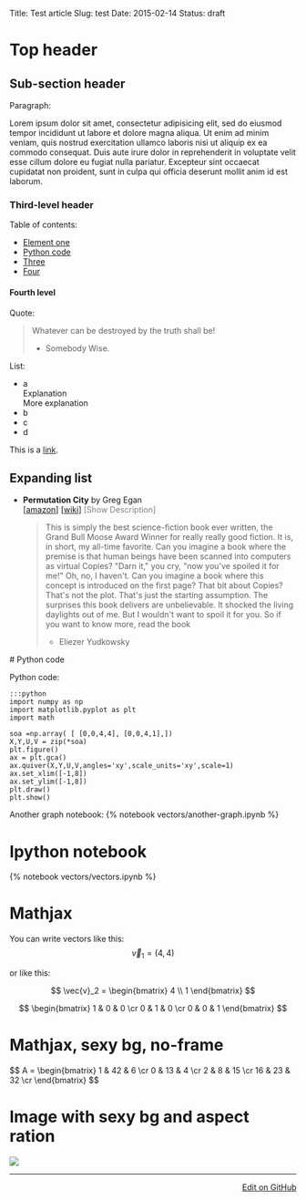 Title: Test article
Slug: test
Date: 2015-02-14
Status: draft


# Top header

## Sub-section header

Paragraph: 

Lorem ipsum dolor sit amet, consectetur adipisicing elit, sed do eiusmod tempor incididunt ut labore et dolore magna aliqua. Ut enim ad minim veniam, quis nostrud exercitation ullamco laboris nisi ut aliquip ex ea commodo consequat. Duis aute irure dolor in reprehenderit in voluptate velit esse cillum dolore eu fugiat nulla pariatur. Excepteur sint occaecat cupidatat non proident, sunt in culpa qui officia deserunt mollit anim id est laborum.

### Third-level header

Table of contents:

<div class="panel">
<ul>
	<li><a href="#"> Element one</a></li>
	<li><a href="#python-code"> Python code</a></li>
	<li><a href="#"> Three </a></li>
	<li><a href="#"> Four </a></li>
	<!-- <li><a href="#resources"> Other Resources</a></li>	 -->
</ul>
</div>


#### Fourth level

Quote:
> Whatever can be destroyed by the truth shall be!  
> - Somebody Wise.


List:

- a  
  Explanation  
  More explanation
- b
- c
- d

This is a [link](#).

## Expanding list

- **Permutation City** by Greg Egan  
	[[amazon](http://www.amazon.com/Permutation-City-Novel-Greg-Egan/dp/1597805394)]
	[[wiki](http://en.wikipedia.org/wiki/Permutation_City)] 
	<span class="expand">[Show Description]</span>  
	<div class="description">

	> This is simply the best science-fiction book ever written, the Grand Bull
	Moose Award Winner for really really good fiction.  It is, in short, my all-time favorite.
Can you imagine a book where the premise is that human beings have
been scanned into computers as virtual Copies?  "Darn it," you cry,
"now you've spoiled it for me!"  Oh, no, I haven't.  Can you imagine a
book where this concept is introduced on the first page?
That bit about Copies?  That's not the plot.  That's just the starting
assumption.  The surprises this book delivers are unbelievable.  It
shocked the living daylights out of me.
But I wouldn't want to spoil it for you.  So if you want to know more,
read the book  
	> - Eliezer Yudkowsky
	</div>


<span id="python-code">
# Python code

Python code:

	:::python
	import numpy as np
	import matplotlib.pyplot as plt  
	import math

	soa =np.array( [ [0,0,4,4], [0,0,4,1],]) 
	X,Y,U,V = zip(*soa)
	plt.figure()
	ax = plt.gca()
	ax.quiver(X,Y,U,V,angles='xy',scale_units='xy',scale=1)
	ax.set_xlim([-1,8])
	ax.set_ylim([-1,8])
	plt.draw()
	plt.show()

Another graph notebook:
{% notebook vectors/another-graph.ipynb %}

# Ipython notebook 

{% notebook vectors/vectors.ipynb %}
# Mathjax


You can write vectors like this:
$$\vec{v}_1 = (4,4)$$

or like this:

$$
\vec{v}_2 =
\begin{bmatrix}
4 \\ 1
\end{bmatrix}
$$


$$
\begin{bmatrix}
1 & 0 & 0 \cr
0 & 1 & 0 \cr
0 & 0 & 1 
\end{bmatrix}
$$

# Mathjax, sexy bg, no-frame
<div class="bg-no-frame">
$$
A
=
\begin{bmatrix}
1 & 42  & 6 \cr
0 & 13  & 4 \cr
2 & 8 & 15 \cr
16 & 23 & 32 \cr
\end{bmatrix}
$$
</div>

# Image with sexy bg and aspect ration
<div class="wrapper">
<div class="bg">
<img src="/images/linear-regression/linear-regression-hypothesis.png" />
</div>
</div>



<div id="article-info">
<hr/>
<!-- Author: <a href="http://rationalfiction.io/users/rayalez">Ray Alez</a> -->

<a style="float:right;"
href="https://github.com/raymestalez/dm/blob/master/content/machine-learning/0005-deep-learning-resources.md">Edit on GitHub</a>
</div>






<!-- Scripts -->
<!-- Expanding List -->
<script>
function prepareList() {
  $('body').find('li:has(ul)')
  	.click( function(event) {
  		if (this == event.target) {
  			$(this).toggleClass('expanded');
  			$(this).children('ul').toggle('medium');
  		}
  		return false;
  	})
  	.addClass('collapsed');
	//.children('ul').hide();
  };

function prepareExpand() {
  $('.expand').click( function(event) {
  		if (this == event.target) {
			$(this).parent().parent().find('.description').toggle('fast');
  		}
  		return false;
  	}).parent().parent().find('.description').hide();
  	//.addClass('collapsed');
	//.children('ul').hide();
};

$(document).ready( function() {
  //prepareList();
  prepareExpand();
  });
</script>

<style>
.expand {
color: gray;
cursor: pointer;
}
<!-- font-size: 12px;-->
</style>

